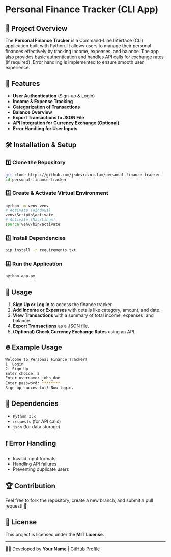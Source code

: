 # Personal Finance Tracker (CLI App)

## 📌 Project Overview
The **Personal Finance Tracker** is a Command-Line Interface (CLI) application built with Python. It allows users to manage their personal finances effectively by tracking income, expenses, and balance. The app also provides basic authentication and handles API calls for exchange rates (if required). Error handling is implemented to ensure smooth user experience.

## 🚀 Features
- **User Authentication** (Sign-up & Login)
- **Income & Expense Tracking**
- **Categorization of Transactions**
- **Balance Overview**
- **Export Transactions to JSON File**
- **API Integration for Currency Exchange (Optional)**
- **Error Handling for User Inputs**

## 🛠️ Installation & Setup
### 1️⃣ Clone the Repository
```sh
git clone https://github.com/jsdevrazuislam/personal-finance-tracker
cd personal-finance-tracker
```

### 2️⃣ Create & Activate Virtual Environment
```sh
python -m venv venv
# Activate (Windows)
venv\Scripts\activate
# Activate (Mac/Linux)
source venv/bin/activate
```

### 3️⃣ Install Dependencies
```sh
pip install -r requirements.txt
```

### 4️⃣ Run the Application
```sh
python app.py
```

## 📖 Usage
1. **Sign Up or Log In** to access the finance tracker.
2. **Add Income or Expenses** with details like category, amount, and date.
3. **View Transactions** with a summary of total income, expenses, and balance.
4. **Export Transactions** as a JSON file.
5. **(Optional) Check Currency Exchange Rates** using an API.

## 🔥 Example Usage
```sh
Welcome to Personal Finance Tracker!
1. Login
2. Sign Up
Enter choice: 2
Enter username: john_doe
Enter password: ********
Sign-up successful! Now login.
```

## 📌 Dependencies
- `Python 3.x`
- `requests` (for API calls)
- `json` (for data storage)

## ❗ Error Handling
- Invalid input formats
- Handling API failures
- Preventing duplicate users

## 🏆 Contribution
Feel free to fork the repository, create a new branch, and submit a pull request! 🚀

## 📜 License
This project is licensed under the **MIT License**.

---
👨‍💻 Developed by **Your Name** | [GitHub Profile](https://github.com/jsdevrazuislam)

